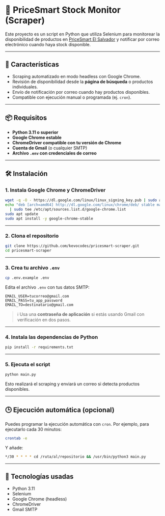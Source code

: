 # 🛒 PriceSmart Stock Monitor (Scraper)

Este proyecto es un script en Python que utiliza Selenium para monitorear la disponibilidad de productos en [PriceSmart El Salvador](https://www.pricesmart.com/es-sv/) y notificar por correo electrónico cuando haya stock disponible.

---

## 🚀 Características

- Scraping automatizado en modo headless con Google Chrome.
- Revisión de disponibilidad desde la **página de búsqueda** o productos individuales.
- Envío de notificación por correo cuando hay productos disponibles.
- Compatible con ejecución manual o programada (ej. `cron`).

---

## 📦 Requisitos

- **Python 3.11 o superior**
- **Google Chrome estable**
- **ChromeDriver compatible con tu versión de Chrome**
- **Cuenta de Gmail** (o cualquier SMTP)
- **Archivo `.env` con credenciales de correo**

---

## 🛠️ Instalación

### 1. Instala Google Chrome y ChromeDriver


```bash
wget -q -O - https://dl.google.com/linux/linux_signing_key.pub | sudo apt-key add -
echo "deb [arch=amd64] http://dl.google.com/linux/chrome/deb/ stable main" \
  | sudo tee /etc/apt/sources.list.d/google-chrome.list
sudo apt update
sudo apt install -y google-chrome-stable
```

---

### 2. Clona el repositorio

```bash
git clone https://github.com/kevocodes/pricesmart-scraper.git
cd pricesmart-scraper
```

---

### 3. Crea tu archivo `.env`

```bash
cp .env.example .env
```

Edita el archivo `.env` con tus datos SMTP:

```env
EMAIL_USER=tucorreo@gmail.com
EMAIL_PASS=tu_app_password
EMAIL_TO=destinatario@gmail.com
```

> ℹ️ Usa una **contraseña de aplicación** si estás usando Gmail con verificación en dos pasos.

---

### 4. Instala las dependencias de Python

```bash
pip install -r requirements.txt
```

---

### 5. Ejecuta el script

```bash
python main.py
```

Esto realizará el scraping y enviará un correo si detecta productos disponibles.

---

## 🕒 Ejecución automática (opcional)

Puedes programar la ejecución automática con `cron`. Por ejemplo, para ejecutarlo cada 30 minutos:

```bash
crontab -e
```

Y añade:

```bash
*/30 * * * * cd /ruta/al/repositorio && /usr/bin/python3 main.py
```

---

## 🧪 Tecnologías usadas

- Python 3.11
- Selenium
- Google Chrome (headless)
- ChromeDriver
- Gmail SMTP
